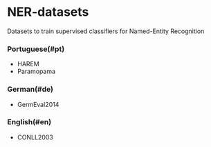 # NER-datasets
Datasets to train supervised classifiers for Named-Entity Recognition


### Portuguese(#pt)
 * HAREM
 * Paramopama


### German(#de)
 * GermEval2014


### English(#en)
 * CONLL2003
